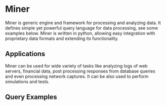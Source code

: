 Miner
=====

Miner is generic engine and framework for processing and analyzing data.
It defines simple yet powerful query language for data processing, see some examples below.
Miner is written in python, allowing easy integration with proprietary data formats and extending its functionality.

Applications
------------
Miner can  be used for wide variety of tasks like analyzing logs of web servers, financial data,
post processing responses from database queries and even processing network captures.
It can be also used to perform simulations  and tests.

Query Examples
--------------
